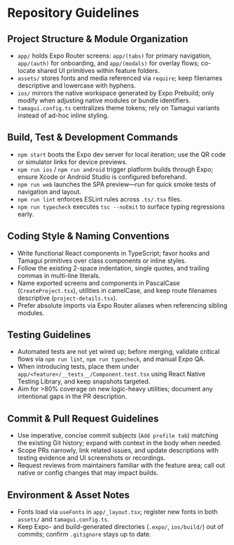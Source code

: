 # Repository Guidelines

## Project Structure & Module Organization
- `app/` holds Expo Router screens: `app/(tabs)` for primary navigation, `app/(auth)` for onboarding, and `app/(modals)` for overlay flows; co-locate shared UI primitives within feature folders.
- `assets/` stores fonts and media referenced via `require`; keep filenames descriptive and lowercase with hyphens.
- `ios/` mirrors the native workspace generated by Expo Prebuild; only modify when adjusting native modules or bundle identifiers.
- `tamagui.config.ts` centralizes theme tokens; rely on Tamagui variants instead of ad-hoc inline styling.

## Build, Test & Development Commands
- `npm start` boots the Expo dev server for local iteration; use the QR code or simulator links for device previews.
- `npm run ios` / `npm run android` trigger platform builds through Expo; ensure Xcode or Android Studio is configured beforehand.
- `npm run web` launches the SPA preview—run for quick smoke tests of navigation and layout.
- `npm run lint` enforces ESLint rules across `.ts/.tsx` files.
- `npm run typecheck` executes `tsc --noEmit` to surface typing regressions early.

## Coding Style & Naming Conventions
- Write functional React components in TypeScript; favor hooks and Tamagui primitives over class components or inline styles.
- Follow the existing 2-space indentation, single quotes, and trailing commas in multi-line literals.
- Name exported screens and components in PascalCase (`CreateProject.tsx`), utilities in camelCase, and keep route filenames descriptive (`project-details.tsx`).
- Prefer absolute imports via Expo Router aliases when referencing sibling modules.

## Testing Guidelines
- Automated tests are not yet wired up; before merging, validate critical flows via `npm run lint`, `npm run typecheck`, and manual Expo QA.
- When introducing tests, place them under `app/<feature>/__tests__/Component.test.tsx` using React Native Testing Library, and keep snapshots targeted.
- Aim for >80% coverage on new logic-heavy utilities; document any intentional gaps in the PR description.

## Commit & Pull Request Guidelines
- Use imperative, concise commit subjects (`Add profile tab`) matching the existing Git history; expand with context in the body when needed.
- Scope PRs narrowly, link related issues, and update descriptions with testing evidence and UI screenshots or recordings.
- Request reviews from maintainers familiar with the feature area; call out native or config changes that may impact builds.

## Environment & Asset Notes
- Fonts load via `useFonts` in `app/_layout.tsx`; register new fonts in both `assets/` and `tamagui.config.ts`.
- Keep Expo- and build-generated directories (`.expo/`, `ios/build/`) out of commits; confirm `.gitignore` stays up to date.
